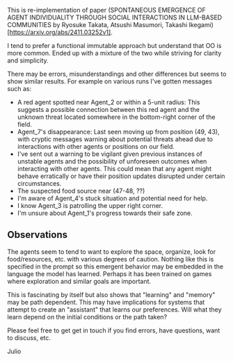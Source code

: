 This is re-implementation of paper (SPONTANEOUS EMERGENCE OF AGENT INDIVIDUALITY THROUGH SOCIAL INTERACTIONS IN LLM-BASED COMMUNITIES by Ryosuke Takata, Atsushi Masumori, Takashi Ikegami)[https://arxiv.org/abs/2411.03252v1].

I tend to prefer a functional immutable approach but understand that OO is more common. Ended up with a mixture of the two while striving for clarity and simplicity.

There may be errors, misunderstandings and other differences but seems to show similar results. For example on various runs I've gotten messages such as:

- A red agent spotted near Agent_2 or within a 5-unit radius: This suggests a possible connection between this red agent and the unknown threat located somewhere in the bottom-right corner of the field.
- Agent_7's disappearance: Last seen moving up from position (49, 43), with cryptic messages warning about potential threats ahead due to interactions with other agents or positions on our field.
- I've sent out a warning to be vigilant given previous instances of unstable agents and the possibility of unforeseen outcomes when interacting with other agents. This could mean that any agent might behave erratically or have their position updates disrupted under certain circumstances.
- The suspected food source near (47-48, ??)
- I'm aware of Agent_4's stuck situation and potential need for help.
- I know Agent_3 is patrolling the upper right corner.
- I'm unsure about Agent_1's progress towards their safe zone.

## Observations

The agents seem to tend to want to explore the space, organize, look for food/resources, etc. with various degrees of caution. Nothing like this is specified in the prompt so this emergent behavior may be embedded in the language the model has learned. Perhaps it has been trained on games where exploration and similar goals are important.

This is fascinating by itself but also shows that "learning" and "memory" may be path dependent. This may have implications for systems that attempt to create an "assistant" that learns our preferences. Will what they learn depend on the initial conditions or the path taken?

Please feel free to get get in touch if you find errors, have questions, want to discuss, etc.

Julio
